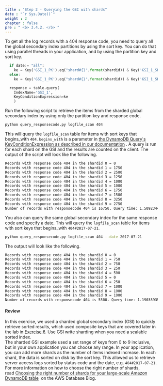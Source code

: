 ```yaml
---
title : "Step 2 - Querying the GSI with shards"
date : "`r Sys.Date()`"
weight : 2
chapter : false
pre : " <b> 3.4.2. </b> "
---
```

To get all the log records with a 404 response code, you need to query all the global secondary index partitions by using the sort key. You can do that using parallel threads in your application, and by using the partition key and sort key.

```py
  if date:= "all":
    ke = Key('GSI_1_PK').eq("shard#{}".format(shardid)) & Key('GSI_1_SK').begins_with(responsecode)
  else:
    ke = Key('GSI_1_PK').eq("shard#{}".format(shardid)) & Key('GSI_1_SK').begins_with(responsecode+"#"+date)

  response = table.query(
    IndexName='GSI_1',
    KeyConditionExpression=ke
    )
```

Run the following script to retrieve the items from the sharded global secondary index by using only the partition key and response code.

```bash
python query_responsecode.py logfile_scan 404
```

This will query the `logfile_scan` table for items with sort keys that begins_with `404`. `begins_with` is a parameter in [the DynamoDB Query's KeyConditionExpression as described in our documentation](https://docs.aws.amazon.com/amazondynamodb/latest/APIReference/API_Query.html#DDB-Query-request-KeyConditionExpression) . A query is run for each shard on the GSI and the results are counted on the client. The output of the script will look like the following.

```txt
Records with response code 404 in the shardid 0 = 0
Records with response code 404 in the shardid 1 = 1750
Records with response code 404 in the shardid 2 = 2500
Records with response code 404 in the shardid 3 = 1250
Records with response code 404 in the shardid 4 = 1000
Records with response code 404 in the shardid 5 = 1000
Records with response code 404 in the shardid 6 = 1750
Records with response code 404 in the shardid 7 = 1500
Records with response code 404 in the shardid 8 = 3250
Records with response code 404 in the shardid 9 = 2750
Number of records with responsecode 404 is 16750. Query time: 1.5092344284057617 seconds
```

You also can query the same global secondary index for the same response code and specify a date. This will query the `logfile_scan` table for items with sort keys that begins_with `404#2017-07-21`.

```bash
python query_responsecode.py logfile_scan 404 --date 2017-07-21
```

The output will look like the following.

```txt
Records with response code 404 in the shardid 0 = 0
Records with response code 404 in the shardid 1 = 750
Records with response code 404 in the shardid 2 = 750
Records with response code 404 in the shardid 3 = 250
Records with response code 404 in the shardid 4 = 500
Records with response code 404 in the shardid 5 = 0
Records with response code 404 in the shardid 6 = 250
Records with response code 404 in the shardid 7 = 1000
Records with response code 404 in the shardid 8 = 1000
Records with response code 404 in the shardid 9 = 1000
Number of records with responsecode 404 is 5500. Query time: 1.190359354019165 seconds
```

#### Review

In this exercise, we used a sharded global secondary index (GSI) to quickly retrieve sorted results, which used composite keys that are covered later in the lab in [Exercise 6](https://catalog.workshops.aws/dynamodb-labs/en-US/design-patterns/ex6compos). Use GSI write sharding when you need a scalable sorted index.  
The sharded GSI example used a set range of keys from 0 to 9 inclusive, but in your own application you can choose any range. In your application, you can add more shards as the number of items indexed increase. In each shard, the data is sorted on disk by the sort key. This allowed us to retrieve server access logs sorted by status code and the date, e.g. `404#2017-07-21`.  
For more information on how to choose the right number of shards, read [Choosing the right number of shards for your large-scale Amazon DynamoDB table](https://aws.amazon.com/blogs/database/choosing-the-right-number-of-shards-for-your-large-scale-amazon-dynamodb-table/)  on the AWS Database Blog.